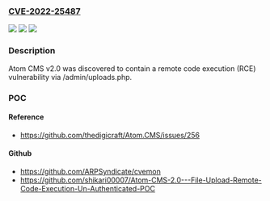 ### [CVE-2022-25487](https://cve.mitre.org/cgi-bin/cvename.cgi?name=CVE-2022-25487)
![](https://img.shields.io/static/v1?label=Product&message=n%2Fa&color=blue)
![](https://img.shields.io/static/v1?label=Version&message=n%2Fa&color=blue)
![](https://img.shields.io/static/v1?label=Vulnerability&message=n%2Fa&color=brighgreen)

### Description

Atom CMS v2.0 was discovered to contain a remote code execution (RCE) vulnerability via /admin/uploads.php.

### POC

#### Reference
- https://github.com/thedigicraft/Atom.CMS/issues/256

#### Github
- https://github.com/ARPSyndicate/cvemon
- https://github.com/shikari00007/Atom-CMS-2.0---File-Upload-Remote-Code-Execution-Un-Authenticated-POC

